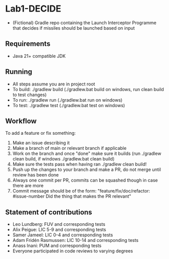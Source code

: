 # Lab1-DECIDE
* (Fictional) Gradle repo containing the Launch Interceptor Programme that decides if missiles should be launched based on input
## Requirements
* Java 21+ compatible JDK
## Running
* All steps assume you are in project root
* To build: ./gradlew build (./gradlew.bat build on windows, run clean build to test changes)
* To run: ./gradlew run (./gradlew.bat run on windows)
* To test: ./gradlew test (./gradlew.bat test on windows)
## Workflow
To add a feature or fix something:
1. Make an issue describing it
2. Make a branch of main or relevant branch if applicable
3. Work on the branch and once "done" make sure it builds (run ./gradlew clean build, if windows ./gradlew.bat clean build)
4. Make sure the tests pass when having ran ./gradlew clean build!
5. Push up the changes to your branch and make a PR, do not merge until review has been done
6. Always one commit per PR, commits can be squashed though in case there are more
7. Commit message should be of the form: "feature/fix/doc/refactor: #issue-number Did the thing that makes the PR relevant"
## Statement of contributions
* Leo Lundberg: FUV and corresponding tests
* Alix Peigue: LIC 5-9 and corresponding tests
* Samer Jameel: LIC 0-4 and corresponding tests
* Adam Fridén Rasmussen: LIC 10-14 and corresponding tests
* Anass Inani: PUM and corresponding tests
* Everyone participated in code reviews to varying degrees

